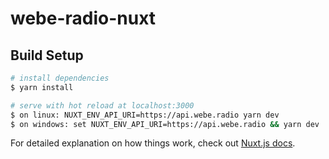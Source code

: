 # webe-radio-nuxt

## Build Setup

```bash
# install dependencies
$ yarn install

# serve with hot reload at localhost:3000
$ on linux: NUXT_ENV_API_URI=https://api.webe.radio yarn dev
$ on windows: set NUXT_ENV_API_URI=https://api.webe.radio && yarn dev


```

For detailed explanation on how things work, check out [Nuxt.js docs](https://nuxtjs.org).
